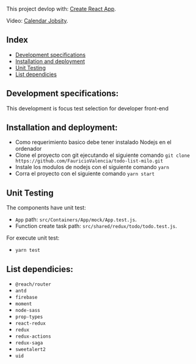 This project devlop with: [Create React App](https://github.com/facebookincubator/create-react-app).

Video: [Calendar Jobsity](https://youtu.be/qWjtny0Ys-A).

## Index

- [Development specifications](#development-specifications)
- [Installation and deployment](#installation-and-deployment)
- [Unit Testing](#unit-testing)
- [List dependicies](#list-dependicies)

## Development specifications:

This development is focus test selection for developer front-end

## Installation and deployment:

- Como requerimiento basico debe tener instalado Nodejs en el ordenador
- Clone el proyecto con git ejecutando el siguiente comando `git clone https://github.com/FauricioValencia/todo-list-milo.git`
- Instale los modulos de nodejs con el siguiente comando `yarn`
- Corra el proyecto con el siguiente comando `yarn start`

## Unit Testing

The components have unit test:

- `App` path: `src/Containers/App/mock/App.test.js`.
- Function create task path: `src/shared/redux/todo/todo.test.js`.

For execute unit test:

- `yarn test`

## List dependicies:

- `@reach/router`
- `antd`
- `firebase`
- `moment`
- `node-sass`
- `prop-types`
- `react-redux`
- `redux`
- `redux-actions`
- `redux-saga`
- `sweetalert2`
- `uid`

